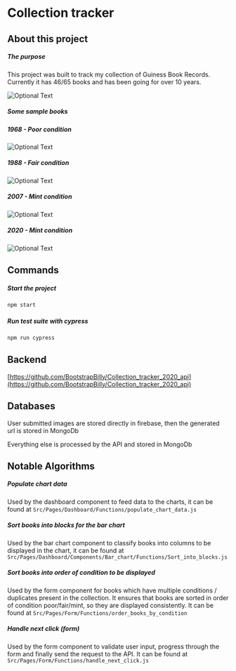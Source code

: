 # Collection tracker

## About this project

##### The purpose

This project was built to track my collection of Guiness Book Records. Currently it has 46/65 books and has been going for over 10 years.

![Optional Text](./samples/collection.jpg)

##### Some sample books

##### 1968 - Poor condition

![Optional Text](./samples/1968.jpg)

##### 1988 - Fair condition

![Optional Text](./samples/1988.jpg)

##### 2007 - Mint condition

![Optional Text](./samples/2007.jpg)

##### 2020 - Mint condition

![Optional Text](./samples/2020.jpg)

## Commands

##### Start the project
```javascript 
npm start
```

##### Run test suite with cypress
```javascript 
npm run cypress
```



## Backend

 [https://github.com/BootstrapBilly/Collection_tracker_2020_api](https://github.com/BootstrapBilly/Collection_tracker_2020_api)



## Databases


User submitted images are stored directly in firebase, then the generated url is stored in MongoDb

Everything else is processed by the API and stored in MongoDb



## Notable Algorithms


##### Populate chart data

Used by the dashboard component to feed data to the charts, it can be found at ``` Src/Pages/Dashboard/Functions/populate_chart_data.js ```



##### Sort books into blocks for the bar chart

Used by the bar chart component to classify books into columns to be displayed in the chart, it can be found at ``` Src/Pages/Dashboard/Components/Bar_chart/Functions/Sort_into_blocks.js ```



##### Sort books into order of condition to be displayed

Used by the form component for books which have multiple conditions / duplicates present in the collection. It ensures that books are sorted in order of condition poor/fair/mint, so they are displayed consistently. It can be found at 
``` Src/Pages/Form/Functions/order_books_by_condition ```


##### Handle next click (form)

Used by the form component to validate user input, progress through the form and finally send the request to the API. It can be found at ``` Src/Pages/Form/Functions/handle_next_click.js ```



